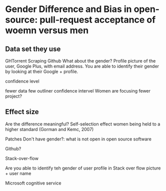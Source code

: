 # Gender Difference and Bias in open-source: pull-request acceptance of woemn versus men

## Data set they use

GHTorrent 
Scraping Github
What about the gender?
Profile picture of the user, Google Plus, with email address.
You are able to identify their gender by looking at their Google + profile.

confidence level

fewer data
few outliner confidence intervel
Women are focusing fewer project?

## Effect size
Are the difference meaningful?
Self-selection effect
women being held to a higher standard (Gorman and Kemc, 2007)


Patches Don't have gender?: what is not open in open source software

Github?

Stack-over-flow

Are you able to identify teh gender of user profile in Stack over flow
picture + user name

Microsoft cognitive service 